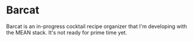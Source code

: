 # Barcat

Barcat is an in-progress cocktail recipe organizer that I'm developing with the MEAN stack. It's not ready for prime time yet.
